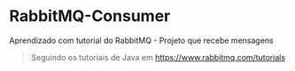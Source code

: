 # RabbitMQ-Consumer
Aprendizado com tutorial do RabbitMQ - Projeto que recebe mensagens

> Seguindo os tutoriais de Java em https://www.rabbitmq.com/tutorials
